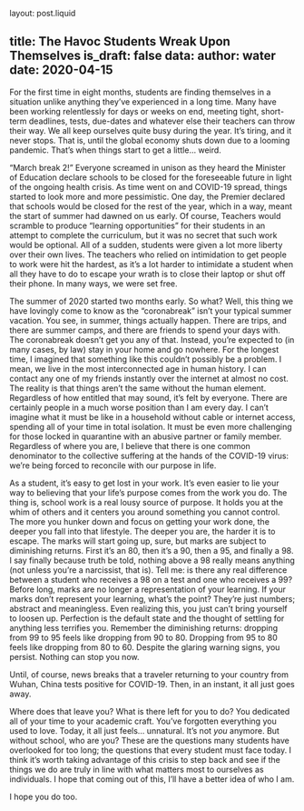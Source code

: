 layout: post.liquid

title: The Havoc Students Wreak Upon Themselves
is_draft: false
data:
    author: water
    date: 2020-04-15
---

For the first time in eight months, students are finding themselves in a situation unlike anything they’ve experienced in a long time. Many have been working relentlessly for days or weeks on end, meeting tight, short-term deadlines, tests, due-dates and whatever else their teachers can throw their way. We all keep ourselves quite busy during the year. It’s tiring, and it never stops. That is, until the global economy shuts down due to a looming pandemic. That’s when things start to get a little… weird.<span data-separator></span>

“March break 2!” Everyone screamed in unison as they heard the Minister of Education declare schools to be closed for the foreseeable future in light of the ongoing health crisis. As time went on and COVID-19 spread, things started to look more and more pessimistic. One day, the Premier declared that schools would be closed for the rest of the year, which in a way, meant the start of summer had dawned on us early. Of course, Teachers would scramble to produce “learning opportunities” for their students in an attempt to complete the curriculum, but it was no secret that such work would be optional. All of a sudden, students were given a lot more liberty over their own lives. The teachers who relied on intimidation to get people to work were hit the hardest, as it’s a lot harder to intimidate a student when all they have to do to escape your wrath is to close their laptop or shut off their phone. In many ways, we were set free.

The summer of 2020 started two months early. So what? Well, this thing we have lovingly come to know as the “coronabreak” isn’t your typical summer vacation. You see, in summer, things actually happen. There are trips, and there are summer camps, and there are friends to spend your days with. The coronabreak doesn’t get you any of that. Instead, you’re expected to (in many cases, by law) stay in your home and go nowhere. For the longest time, I imagined that something like this couldn’t possibly be a problem. I mean, we live in the most interconnected age in human history. I can contact any one of my friends instantly over the internet at almost no cost. The reality is that things aren’t the same without the human element. Regardless of how entitled that may sound, it’s felt by everyone. There are certainly people in a much worse position than I am every day. I can’t imagine what it must be like in a household without cable or internet access, spending all of your time in total isolation. It must be even more challenging for those locked in quarantine with an abusive partner or family member. Regardless of where you are, I believe that there is one common denominator to the collective suffering at the hands of the COVID-19 virus: we’re being forced to reconcile with our purpose in life.

As a student, it’s easy to get lost in your work. It’s even easier to lie your way to believing that your life’s purpose comes from the work you do. The thing is, school work is a real lousy source of purpose. It holds you at the whim of others and it centers you around something you cannot control. The more you hunker down and focus on getting your work done, the deeper you fall into that lifestyle. The deeper you are, the harder it is to escape. The marks will start going up, sure, but marks are subject to diminishing returns. First it’s an 80, then it’s a 90, then a 95, and finally a 98. I say finally because truth be told, nothing above a 98 really means anything (not unless you’re a narcissist, that is). Tell me: is there any real difference between a student who receives a 98 on a test and one who receives a 99? Before long, marks are no longer a representation of your learning. If your marks don’t represent your learning, what’s the point? They’re just numbers; abstract and meaningless. Even realizing this, you just can’t bring yourself to loosen up. Perfection is the default state and the thought of settling for anything less terrifies you. Remember the diminishing returns: dropping from 99 to 95 feels like dropping from 90 to 80. Dropping from 95 to 80 feels like dropping from 80 to 60. Despite the glaring warning signs, you persist. Nothing can stop you now.

Until, of course, news breaks that a traveler returning to your country from Wuhan, China tests positive for COVID-19. Then, in an instant, it all just goes away.

Where does that leave you? What is there left for you to do? You dedicated all of your time to your academic craft. You’ve forgotten everything you used to love. Today, it all just feels… unnatural. It’s not _you_ anymore. But without school, who are you? These are the questions many students have overlooked for too long; the questions that every student must face today. I think it’s worth taking advantage of this crisis to step back and see if the things we do are truly in line with what matters most to ourselves as individuals. I hope that coming out of this, I’ll have a better idea of who I am.

I hope you do too.
